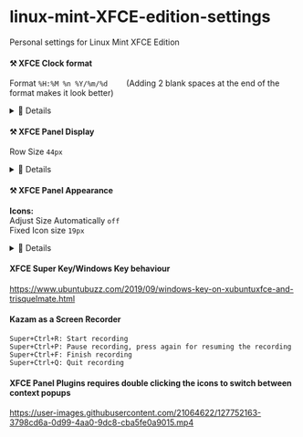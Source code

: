 # linux-mint-XFCE-edition-settings
Personal settings for Linux Mint XFCE Edition

#### ⚒️ XFCE Clock format 
 Format `%H:%M %n %Y/%m/%d    `  (Adding 2 blank spaces at the end of the format makes it look better)

<details>
    <summary>🧾 Details</summary>
  
![image](https://user-images.githubusercontent.com/21064622/127105698-7d50d5e7-b058-4a44-9230-f570c4e4fd82.png)

![image](https://user-images.githubusercontent.com/21064622/127105262-b27554cb-f1e3-4e16-a3da-90cd62786f93.png)


![image](https://user-images.githubusercontent.com/21064622/127105166-1996c666-f1c8-45f5-aa9a-f44c1d2207d5.png)


![image](https://user-images.githubusercontent.com/21064622/127104971-5412fd0f-a70c-4a0a-807b-ac0a493e1fb8.png)
</details>

#### ⚒️ XFCE Panel Display
  Row Size `44px`  

<details>
    <summary>🧾 Details</summary>
 
![image](https://user-images.githubusercontent.com/21064622/127105698-7d50d5e7-b058-4a44-9230-f570c4e4fd82.png)
    
![image](https://user-images.githubusercontent.com/21064622/127106214-4b81eb87-4891-45cd-a7ae-48dab68391bc.png)
    
</details>



#### ⚒️ XFCE Panel Appearance 
**Icons:**  
 Adjust Size Automatically `off`  
 Fixed Icon size `19px`  

<details>
    <summary>🧾 Details</summary>
 
![image](https://user-images.githubusercontent.com/21064622/127105698-7d50d5e7-b058-4a44-9230-f570c4e4fd82.png)
    
![image](https://user-images.githubusercontent.com/21064622/127106542-ede716ee-80d7-475b-b8ab-6bd41047bd2a.png)
</details>


#### XFCE Super Key/Windows Key behaviour
https://www.ubuntubuzz.com/2019/09/windows-key-on-xubuntuxfce-and-trisquelmate.html


#### Kazam as a Screen Recorder
    Super+Ctrl+R: Start recording  
    Super+Ctrl+P: Pause recording, press again for resuming the recording  
    Super+Ctrl+F: Finish recording  
    Super+Ctrl+Q: Quit recording   
    
    
#### XFCE Panel Plugins requires double clicking the icons to switch between context popups
https://user-images.githubusercontent.com/21064622/127752163-3798cd6a-0d99-4aa0-9dc8-cba5fe0a9015.mp4


